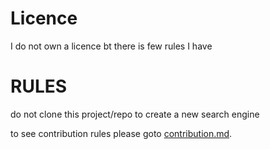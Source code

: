 <h1><b>Licence</b></h1>
<p>I do not own a licence bt there is few rules I have</p>
<h1><b>RULES</b></h1>
<p><p>do not clone this project/repo to create a new search engine</p>
to see contribution rules please goto <a href="CONTRIBUTING.md">contribution.md</a>.</p>
